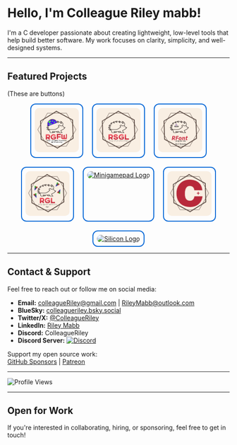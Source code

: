# Hello, I'm Colleague Riley mabb!

I'm a C developer passionate about creating lightweight, low-level tools that help build better software. My work focuses on clarity, simplicity, and well-designed systems.

---

## Featured Projects
(These are buttons)

<div style="display: flex; gap: 20px; flex-wrap: wrap; justify-content: center;">

<a href="https://github.com/ColleagueRiley/RGFW" target="_blank" rel="noopener noreferrer" style="display: inline-block; border: 2px solid #0366d6; border-radius: 12px; padding: 8px;">
  <img src="https://raw.githubusercontent.com/ColleagueRiley/RGFW/main/logo.png" width="100" alt="RGFW Logo" style="border-radius: 10px;" />
</a>

<a href="https://github.com/ColleagueRiley/RSGL" target="_blank" rel="noopener noreferrer" style="display: inline-block; border: 2px solid #0366d6; border-radius: 12px; padding: 8px;">
  <img src="https://raw.githubusercontent.com/ColleagueRiley/RSGL/main/RSGL_logo.png" width="100" alt="RSGL Logo" style="border-radius: 10px;" />
</a>

<a href="https://github.com/ColleagueRiley/RFont" target="_blank" rel="noopener noreferrer" style="display: inline-block; border: 2px solid #0366d6; border-radius: 12px; padding: 8px;">
  <img src="https://raw.githubusercontent.com/ColleagueRiley/RFont/main/logo.png" width="100" alt="RFont Logo" style="border-radius: 10px;" />
</a>

<a href="https://github.com/ColleagueRiley/RGL" target="_blank" rel="noopener noreferrer" style="display: inline-block; border: 2px solid #0366d6; border-radius: 12px; padding: 8px;">
  <img src="https://raw.githubusercontent.com/ColleagueRiley/RGL/main/logo.png" width="100" alt="RGL Logo" style="border-radius: 10px;" />
</a>

<a href="https://github.com/ColleagueRiley/minigamepad" target="_blank" rel="noopener noreferrer" style="display: inline-block; border: 2px solid #0366d6; border-radius: 12px; padding: 8px;">
  <img src="https://raw.githubusercontent.com/ColleagueRiley/minigamepad/main/logo.png" width="100" alt="Minigamepad Logo" style="border-radius: 10px;" />
</a>

<a href="https://github.com/ColleagueRiley/c-plus" target="_blank" rel="noopener noreferrer" style="display: inline-block; border: 2px solid #0366d6; border-radius: 12px; padding: 8px;">
  <img src="https://raw.githubusercontent.com/ColleagueRiley/c-plus/main/logo.png" width="100" alt="c-plus Logo" style="border-radius: 10px;" />
</a>

<a href="https://github.com/eimamei/silicon" target="_blank" rel="noopener noreferrer" style="display: inline-block; border: 2px solid #0366d6; border-radius: 12px; padding: 8px;">
  <img src="https://raw.githubusercontent.com/eimamei/silicon/main/logo.png" width="100" alt="Silicon Logo" style="border-radius: 10px;" />
</a>

</div>

---

## Contact & Support

Feel free to reach out or follow me on social media:

- **Email:** [colleagueRiley@gmail.com](mailto:colleagueRiley@gmail.com) | [RileyMabb@outlook.com](mailto:RileyMabb@outlook.com)  
- **BlueSky:** [colleagueriley.bsky.social](https://bsky.app/profile/colleagueriley.bsky.social)  
- **Twitter/X:** [@ColleagueRiley](https://x.com/ColleagueRiley)  
- **LinkedIn:** [Riley Mabb](https://www.linkedin.com/in/riley-mabb-16807b292/)  
- **Discord:** ColleagueRiley  
- **Discord Server:** [![Discord](https://img.shields.io/discord/829003376532258816.svg?label=Discord&logo=discord)](https://discord.gg/pXVNgVVbvh)  

Support my open source work:  
[GitHub Sponsors](https://github.com/sponsors/ColleagueRiley) | [Patreon](https://www.patreon.com/c/ColleagueRiley)

---

![Profile Views](https://komarev.com/ghpvc/?username=ColleagueRiley&style=flat-square)

---

## Open for Work

If you're interested in collaborating, hiring, or sponsoring, feel free to get in touch!
